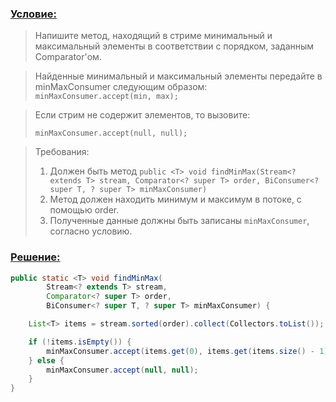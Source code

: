 ### [Условие:]()

>Напишите метод, находящий в стриме минимальный и максимальный элементы в соответствии c
порядком, заданным Comparator'ом.

>Найденные минимальный и максимальный элементы передайте в minMaxConsumer следующим образом:
>`minMaxConsumer.accept(min, max);`  

>Если стрим не содержит элементов, то вызовите:
>
>`minMaxConsumer.accept(null, null);`  

>Требования:
>1. Должен быть метод `public <T> void findMinMax(Stream<? extends T> stream, Comparator<? super T> order, BiConsumer<? super T, ? super T> minMaxConsumer)`
>2. Метод должен находить минимум и максимум в потоке, с помощью order.
>3. Полученные данные должны быть записаны `minMaxConsumer`, согласно условию.

### [Решение:]()
```java
public static <T> void findMinMax(
        Stream<? extends T> stream,
        Comparator<? super T> order,
        BiConsumer<? super T, ? super T> minMaxConsumer) {

    List<T> items = stream.sorted(order).collect(Collectors.toList());

    if (!items.isEmpty()) {
        minMaxConsumer.accept(items.get(0), items.get(items.size() - 1));
    } else {
        minMaxConsumer.accept(null, null);
    }
}
```
